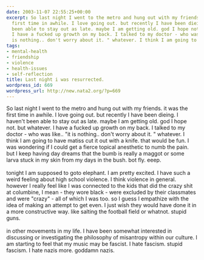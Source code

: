```yaml
---
date: 2003-11-07 22:55:25+00:00
excerpt: So last night I went to the metro and hung out with my friends. it was the
  first time in awhile. I love going out. but recently I have been dieing. I haven't
  been able to stay out as late. maybe I am getting old. god I hope not. but whatever.
  I have a fucked up growth on my back. I talked to my doctor - who was like.. "it
  is nothing.. don't worry about it. " whatever. I think I am going to have...
tags:
- mental-health
- friendship
- violence
- health-issues
- self-reflection
title: Last night i was resurrected.
wordpress_id: 669
wordpress_url: http://new.nata2.org/?p=669
---
```


So last night I went to the metro and hung out with my friends. it was the first time in awhile. I love going out. but recently I have been dieing. I haven't been able to stay out as late. maybe I am getting old. god I hope not. but whatever. I have a fucked up growth on my back. I talked to my doctor - who was like.. "it is nothing.. don't worry about it. " whatever. I think I am going to have matiss cut it out with a knife. that would be fun. I was wondering if I could get a fierce topical anesthetic to numb the pain. but I keep having day dreams that the bumb is really a maggot or some larva stuck in my skin from my days in the bush. bot fly. eeep. 
<br/><br/>tonight I am supposed to goto elephant. I am pretty excited. I have such a weird feeling about high school violence. I think violence in general. however I really feel like I was connected to the kids that did the crazy shit at columbine, I mean - they wore black - were excluded by their classmates and were "crazy" - all of which I was too. so I guess I empathize with the idea of making an attempt to get even. I just wish they would have done it in a more constructive way. like salting the football field or whatnot. stupid guns.<br/><br/>in other movements in my life. I have been somewhat interested in discussing or investigating the philosophy of misantropy within our culture. I am starting to feel that my music may be fascist. I hate fascism. stupid fascism. I hate nazis more. goddamn nazis.